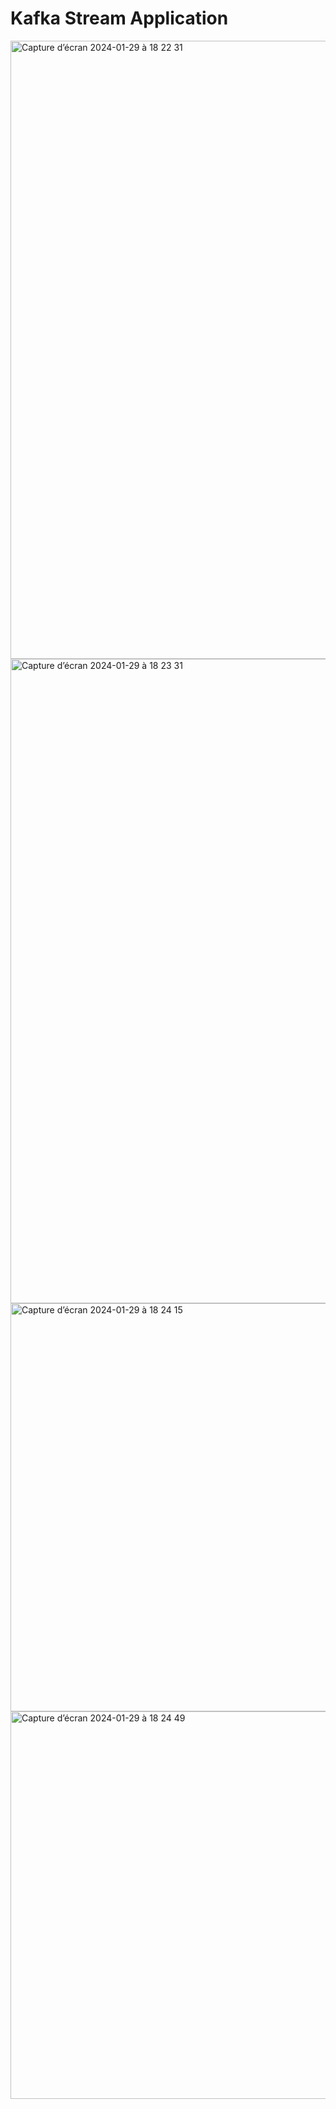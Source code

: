 # Kafka Stream Application

<img width="989" alt="Capture d’écran 2024-01-29 à 18 22 31" src="https://github.com/BENMMohammed/Spring-Cloud-Kafka/assets/92373459/2038b60e-b08f-4fec-8d1a-831e341413ea">

<img width="1031" alt="Capture d’écran 2024-01-29 à 18 23 31" src="https://github.com/BENMMohammed/Spring-Cloud-Kafka/assets/92373459/54995e94-5493-4a4b-9ef9-4d373132c8dc">

<img width="653" alt="Capture d’écran 2024-01-29 à 18 24 15" src="https://github.com/BENMMohammed/Spring-Cloud-Kafka/assets/92373459/18bdf599-a6b4-48e1-a86e-e400ead02d91">

<img width="620" alt="Capture d’écran 2024-01-29 à 18 24 49" src="https://github.com/BENMMohammed/Spring-Cloud-Kafka/assets/92373459/53b84d21-552f-4665-a46a-9c89e17f27bb">
